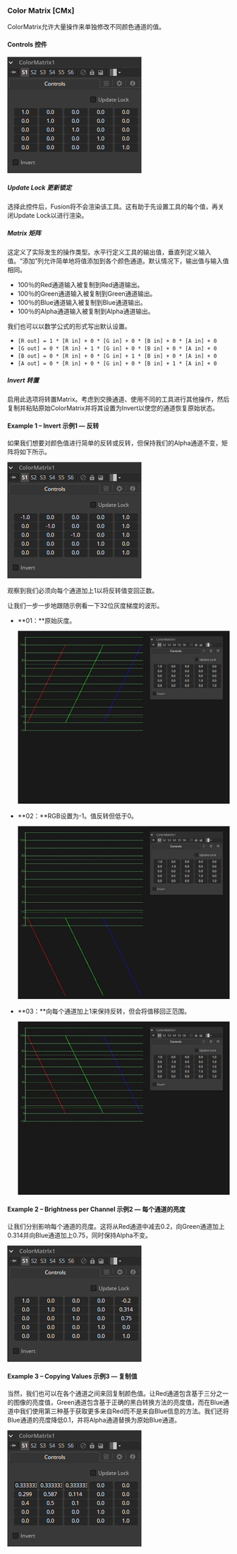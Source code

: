 ### Color Matrix [CMx]

ColorMatrix允许大量操作来单独修改不同颜色通道的值。

#### Controls 控件

![CMx_Controls](images/CMx_Controls.png)

##### Update Lock 更新锁定

选择此控件后，Fusion将不会渲染该工具。这有助于先设置工具的每个值，再关闭Update Lock以进行渲染。

##### Matrix 矩阵

这定义了实际发生的操作类型。水平行定义工具的输出值，垂直列定义输入值。“添加”列允许简单地将值添加到各个颜色通道。默认情况下，输出值与输入值相同。

- 100％的Red通道输入被复制到Red通道输出。
- 100％的Green通道输入被复制到Green通道输出。
- 100％的Blue通道输入被复制到Blue通道输出。
- 100％的Alpha通道输入被复制到Alpha通道输出。

我们也可以以数学公式的形式写出默认设置。

- `[R out] = 1 * [R in] + 0 * [G in] + 0 * [B in] + 0 * [A in] + 0`
- `[G out] = 0 * [R in] + 1 * [G in] + 0 * [B in] + 0 * [A in] + 0`
- `[B out] = 0 * [R in] + 0 * [G in] + 1 * [B in] + 0 * [A in] + 0`
- `[A out] = 0 * [R in] + 0 * [G in] + 0 * [B in] + 1 * [A in] + 0`

##### Invert 转置

启用此选项将转置Matrix。考虑到交换通道、使用不同的工具进行其他操作，然后复制并粘贴原始ColorMatrix并将其设置为Invert以使您的通道恢复原始状态。

#### Example 1 – Invert 示例1 — 反转

如果我们想要对颜色值进行简单的反转或反转，但保持我们的Alpha通道不变，矩阵将如下所示。

![CMx_Invert](images/CMx_Invert.png)

观察到我们必须向每个通道加上1以将反转值变回正数。

让我们一步一步地跟随示例看一下32位灰度梯度的波形。

- **01：**原始灰度。

  ![CMX_Invert1](images/CMx_Invert1.jpg)

- **02：**RGB设置为-1。值反转但低于0。

  ![CMx_Invert2](images/CMx_Invert2.jpg)

- **03：**向每个通道加上1来保持反转，但会将值移回正范围。

  ![CMx_Invert3](images/CMx_Invert3.jpg)

#### Example 2 – Brightness per Channel 示例2 — 每个通道的亮度

让我们分别影响每个通道的亮度。这将从Red通道中减去0.2，向Green通道加上0.314并向Blue通道加上0.75，同时保持Alpha不变。

![CMX_BrightnessperChannel](images/CMx_BrightnessperChannel.png)

#### Example 3 – Copying Values 示例3 — 复制值

当然，我们也可以在各个通道之间来回复制颜色值。让Red通道包含基于三分之一的图像的亮度值，Green通道包含基于正确的黑白转换方法的亮度值，而在Blue通道中我们使用第三种基于获取更多来自Red而不是来自Blue信息的方法。我们还将Blue通道的亮度降低0.1，并将Alpha通道替换为原始Blue通道。

![CMx_CopyingValues](images/CMx_CopyingValues.png)